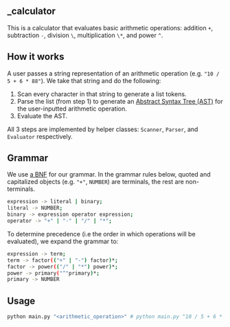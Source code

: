 ## _calculator
This is a calculator that evaluates basic arithmetic operations: addition `+`, subtraction `-`, division `\`, multiplication `\*`, and power `^`.

## How it works
A user passes a string representation of an arithmetic operation (e.g. `"10 / 5 + 6 * 88"`). We take that string and do the following:
1. Scan every character in that string to generate a list tokens. 
2. Parse the list (from step 1) to generate an [Abstract Syntax Tree (AST)](https://en.wikipedia.org/wiki/Abstract_syntax_tree) for the user-inputted arithmetic operation.
3. Evaluate the AST. 

All 3 steps are implemented by helper classes: `Scanner`, `Parser`, and `Evaluator` respectively.

## Grammar
We use [a BNF](https://en.wikipedia.org/wiki/Backus%E2%80%93Naur_form) for our grammar. In the grammar rules below, quoted and capitalized objects (e.g. `"+"`, `NUMBER`) are terminals, the rest are non-terminals.
```sh
expression -> literal | binary;
literal -> NUMBER;
binary -> expression operator expression;
operator -> "+" | "-" | "/" | "*";
```

To determine precedence (i.e the order in which operations will be evaluated), we expand the grammar to:
```sh
expression -> term;
term -> factor(("+" | "-") factor)*;
factor -> power(("/" | "*") power)*;
power -> primary("^"primary)*;
primary -> NUMBER
```

## Usage
```sh
python main.py "<arithmetic_operation>" # python main.py "10 / 5 + 6 * 88"
```
